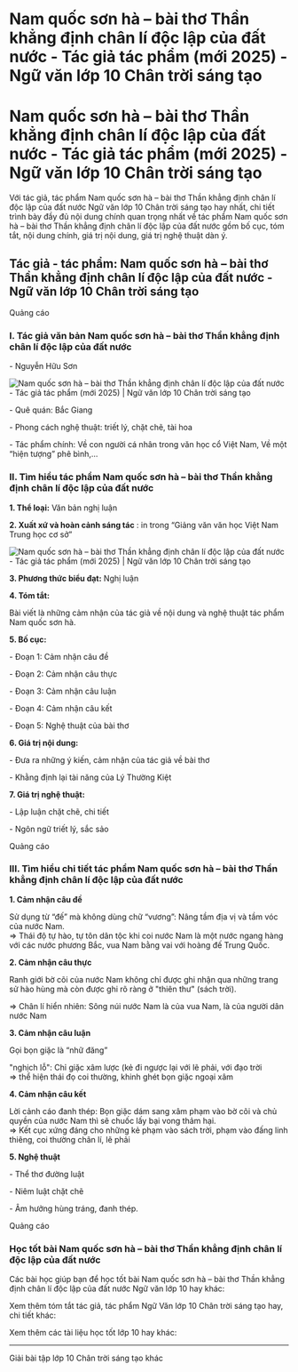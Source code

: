 # Nam quốc sơn hà – bài thơ Thần khẳng định chân lí độc lập của đất nước - Tác giả tác phẩm (mới 2025) - Ngữ văn lớp 10 Chân trời sáng tạo

# Nam quốc sơn hà – bài thơ Thần khẳng định chân lí độc lập của đất nước - Tác giả tác phẩm (mới 2025) - Ngữ văn lớp 10 Chân trời sáng tạo

Với tác giả, tác phẩm Nam quốc sơn hà – bài thơ Thần khẳng định chân lí độc lập của đất nước Ngữ văn lớp 10 Chân trời sáng tạo hay nhất, chi tiết trình bày đầy đủ nội dung chính quan trọng nhất về tác phẩm Nam quốc sơn hà – bài thơ Thần khẳng định chân lí độc lập của đất nước gồm bố cục, tóm tắt, nội dung chính, giá trị nội dung, giá trị nghệ thuật dàn ý.

## Tác giả - tác phẩm: Nam quốc sơn hà – bài thơ Thần khẳng định chân lí độc lập của đất nước - Ngữ văn lớp 10 Chân trời sáng tạo

Quảng cáo

### **I. Tác giả văn bản Nam quốc sơn hà – bài thơ Thần khẳng định chân lí độc lập của đất nước**

\- Nguyễn Hữu Sơn 

![Nam quốc sơn hà – bài thơ Thần khẳng định chân lí độc lập của đất nước - Tác giả tác phẩm \(mới 2025\) | Ngữ văn lớp 10 Chân trời sáng tạo](https://vietjack.com/soan-van-lop-10-ct/images/tac-gia-tac-pham-nam-quoc-son-ha-bai-tho-than-khang-dinh-chan-li-doc-lap-cua-dat-nuoc.PNG)

\- Quê quán: Bắc Giang

\- Phong cách nghệ thuật: triết lý, chặt chẽ, tài hoa

\- Tác phẩm chính:  Về con người cá nhân trong văn học cổ Việt Nam, Về một “hiện tượng” phê bình,...

### **II. Tìm hiểu tác phẩm Nam quốc sơn hà – bài thơ Thần khẳng định chân lí độc lập của đất nước**

**1\. Thể loại:** Văn bản nghị luận

**2\. Xuất xứ và hoàn cảnh sáng tác** : in trong “Giảng văn văn học Việt Nam Trung học cơ sở”

![Nam quốc sơn hà – bài thơ Thần khẳng định chân lí độc lập của đất nước - Tác giả tác phẩm \(mới 2025\) | Ngữ văn lớp 10 Chân trời sáng tạo](https://vietjack.com/soan-van-lop-10-ct/images/tac-gia-tac-pham-nam-quoc-son-ha-bai-tho-than-khang-dinh-chan-li-doc-lap-cua-dat-nuoc-1.PNG)

**3\. Phương thức biểu đạt:** Nghị luận 

**4\. Tóm tắt:**

Bài viết là những cảm nhận của tác giả về nội dung và nghệ thuật tác phẩm Nam quốc sơn hà.

**5\. Bố cục:**

\- Đoạn 1: Cảm nhận câu đề

\- Đoạn 2: Cảm nhận câu thực

\- Đoạn 3: Cảm nhận câu luận

\- Đoạn 4: Cảm nhận câu kết

\- Đoạn 5: Nghệ thuật của bài thơ

**6\. Giá trị nội dung:**

\- Đưa ra những ý kiến, cảm nhận của tác giả về bài thơ 

\- Khằng định lại tài năng của Lý Thường Kiệt

**7\. Giá trị nghệ thuật:**

\- Lập luận chặt chẽ, chi tiết 

\- Ngôn ngữ triết lý, sắc sảo

Quảng cáo

### **III. Tìm hiểu chi tiết tác phẩm Nam quốc sơn hà – bài thơ Thần khẳng định chân lí độc lập của đất nước**

**1\. Cảm nhận câu đề**

Sử dụng từ “đế” mà không dùng chữ “vương”: Nâng tầm địa vị và tầm vóc của nước Nam.    
=> Thái độ tự hào, tự tôn dân tộc khi coi nước Nam là một nước ngang hàng với các nước phương Bắc, vua Nam bằng vai với hoàng đế Trung Quốc. 

**2\. Cảm nhận câu thực**

Ranh giới bờ cõi của nước Nam không chỉ được ghi nhận qua những trang sử hào hùng mà còn được ghi rõ ràng ở "thiên thư" (sách trời).

=> Chân lí hiển nhiên: Sông núi nước Nam là của vua Nam, là của người dân nước Nam

**3\. Cảm nhận câu luận**

Gọi bọn giặc là “nhữ đăng”

"nghịch lỗ": Chỉ giặc xâm lược (kẻ đi ngược lại với lẽ phải, với đạo trời   
=> thể hiện thái đọ coi thường, khinh ghét bọn giặc ngoại xâm

**4\. Cảm nhận câu kết**

Lời cảnh cáo đanh thép: Bọn giặc dám sang xâm phạm vào bờ cõi và chủ quyền của nước Nam thì sẽ chuốc lấy bại vong thảm hại.   
=> Kết cục xứng đáng cho những kẻ phạm vào sách trời, phạm vào đấng linh thiêng, coi thường chân lí, lẽ phải

**5\. Nghệ thuật**

\- Thể thơ đường luật

\- Niêm luật chặt chẽ

\- Âm hưởng hùng tráng, đanh thép. 

Quảng cáo

### **Học tốt bài Nam quốc sơn hà – bài thơ Thần khẳng định chân lí độc lập của đất nước**

Các bài học giúp bạn để học tốt bài Nam quốc sơn hà – bài thơ Thần khẳng định chân lí độc lập của đất nước Ngữ văn lớp 10 hay khác:

Xem thêm tóm tắt tác giả, tác phẩm Ngữ Văn lớp 10 Chân trời sáng tạo hay, chi tiết khác:

Xem thêm các tài liệu học tốt lớp 10 hay khác:

* * *

Giải bài tập lớp 10 Chân trời sáng tạo khác
